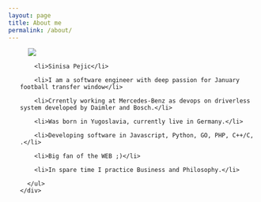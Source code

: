 ```yaml
---
layout: page
title: About me
permalink: /about/
---
```



<div class="container-fluid">

  <figure class="bg-center">
    <img src="{{site.baseurl}}/assets/img/hello-tee-t.png">
  </figure>

</div>

<div class="wrapper">
  <div class="row">
    <div class="col-md-12">
      <ul class="about-me-list"> 
        
        <li>Sinisa Pejic</li>
        
        <li>I am a software engineer with deep passion for January football transfer window</li>

        <li>Crrently working at Mercedes-Benz as devops on driverless system developed by Daimler and Bosch.</li>

        <li>Was born in Yugoslavia, currently live in Germany.</li>
        
        <li>Developing software in Javascript, Python, GO, PHP, C++/C, .</li>

        <li>Big fan of the WEB ;)</li>

        <li>In spare time I practice Business and Philosophy.</li>
        
      </ul>
    </div>
  </div>
</div>
